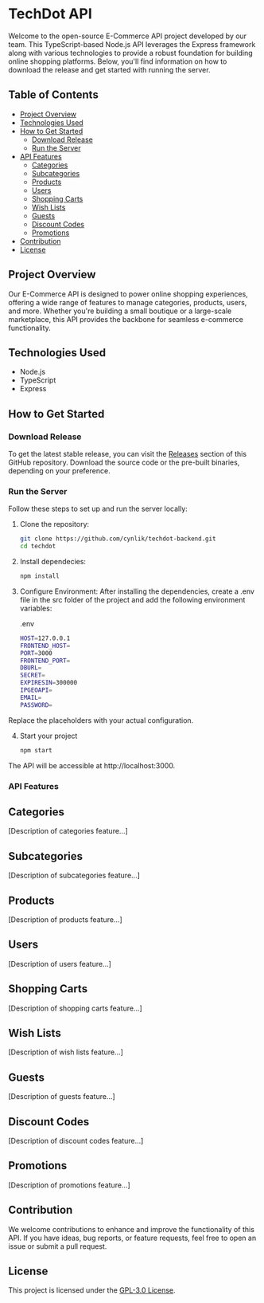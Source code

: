 # TechDot API

Welcome to the open-source E-Commerce API project developed by our team. This TypeScript-based Node.js API leverages the Express framework along with various technologies to provide a robust foundation for building online shopping platforms. Below, you'll find information on how to download the release and get started with running the server.

## Table of Contents
- [Project Overview](#project-overview)
- [Technologies Used](#technologies-used)
- [How to Get Started](#how-to-get-started)
  - [Download Release](#download-release)
  - [Run the Server](#run-the-server)
- [API Features](#api-features)
  - [Categories](#categories)
  - [Subcategories](#subcategories)
  - [Products](#products)
  - [Users](#users)
  - [Shopping Carts](#shopping-carts)
  - [Wish Lists](#wish-lists)
  - [Guests](#guests)
  - [Discount Codes](#discount-codes)
  - [Promotions](#promotions)
- [Contribution](#contribution)
- [License](#license)

## Project Overview

Our E-Commerce API is designed to power online shopping experiences, offering a wide range of features to manage categories, products, users, and more. Whether you're building a small boutique or a large-scale marketplace, this API provides the backbone for seamless e-commerce functionality.

## Technologies Used

- Node.js
- TypeScript
- Express

## How to Get Started

### Download Release

To get the latest stable release, you can visit the [Releases](https://github.com/samusafe/techdot-backend/releases) section of this GitHub repository. Download the source code or the pre-built binaries, depending on your preference.

### Run the Server

Follow these steps to set up and run the server locally:

1. Clone the repository:

   ```bash
   git clone https://github.com/cynlik/techdot-backend.git
   cd techdot
   
2. Install dependecies:
   ```bash
   npm install
   ```
3. Configure Environment:
  After installing the dependencies, create a .env file in the src folder of the project and add the following environment variables:
  
   .env
   ```bash
   HOST=127.0.0.1
   FRONTEND_HOST=
   PORT=3000
   FRONTEND_PORT=
   DBURL=
   SECRET=
   EXPIRESIN=300000
   IPGEOAPI=
   EMAIL=
   PASSWORD=
   
  Replace the placeholders with your actual configuration.

4. Start your project

   ```bash
   npm start

The API will be accessible at http://localhost:3000.

### API Features
## Categories
[Description of categories feature...]

## Subcategories
[Description of subcategories feature...]

## Products
[Description of products feature...]

## Users
[Description of users feature...]

## Shopping Carts
[Description of shopping carts feature...]

## Wish Lists
[Description of wish lists feature...]

## Guests
[Description of guests feature...]

## Discount Codes
[Description of discount codes feature...]

## Promotions
[Description of promotions feature...]

## Contribution
We welcome contributions to enhance and improve the functionality of this API. If you have ideas, bug reports, or feature requests, feel free to open an issue or submit a pull request.

## License
This project is licensed under the [GPL-3.0 License](./LICENSE).
